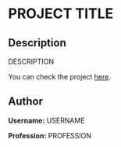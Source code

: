 # **PROJECT TITLE**

## **Description**

DESCRIPTION

You can check the project [here][web].

## **Author**

**Username:** USERNAME

**Profession:** PROFESSION

[fcc]: https://www.freecodecamp.org/
[web]: ???